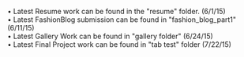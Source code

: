 • Latest Resume work can be found in the "resume" folder. (6/1/15)<br/>
• Latest FashionBlog submission can be found in "fashion_blog_part1" (6/11/15)<br/>
• Latest Gallery Work can be found in "gallery folder" (6/24/15)<br/>
• Latest Final Project work can be found in "tab test" folder (7/22/15)